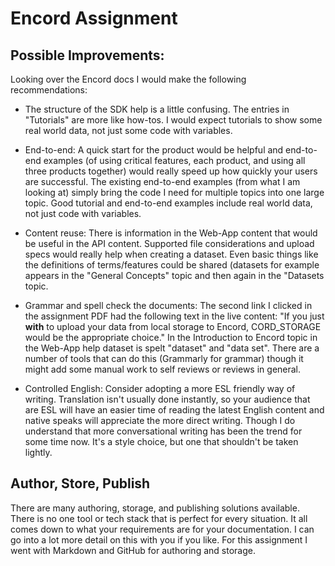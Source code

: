# Encord Assignment


## Possible Improvements:


Looking over the Encord docs I would make the following recommendations:

- The structure of the SDK help is a little confusing. The entries in "Tutorials" are more like how-tos. I would expect tutorials to show some real world data, not just some code with variables.

- End-to-end: A quick start for the product would be helpful and end-to-end examples (of using critical features, each product, and using all three products together) would really speed up how quickly your users are successful. The existing end-to-end examples (from what I am looking at) simply bring the code I need for multiple topics into one large topic. Good tutorial and end-to-end examples include real world data, not just code with variables.

- Content reuse: There is information in the Web-App content that would be useful in the API content. Supported file considerations and upload specs would really help when creating a dataset. Even basic things like the definitions of terms/features could be shared (datasets for example appears in the "General Concepts" topic and then again in the "Datasets topic.

- Grammar and spell check the documents: The second link I clicked in the assignment PDF had the following text in the live content: "If you just **with** to upload your data from local storage to Encord, CORD_STORAGE would be the appropriate choice." In the Introduction to Encord topic in the Web-App help dataset is spelt "dataset" and "data set". There are a number of tools that can do this (Grammarly for grammar) though it might add some manual work to self reviews or reviews in general.

- Controlled English: Consider adopting a more ESL friendly way of writing. Translation isn't usually done instantly, so your audience that are ESL will have an easier time of reading the latest English content and native speaks will appreciate the more direct writing. Though I do understand that more conversational writing has been the trend for some time now. It's a style choice, but one that shouldn't be taken lightly.


## Author, Store, Publish

There are many authoring, storage, and publishing solutions available. There is no one tool or tech stack that is perfect for every situation. It all comes down to what your requirements are for your documentation. I can go into a lot more detail on this with you if you like. For this assignment I went with Markdown and GitHub for authoring and storage. 

 



